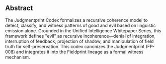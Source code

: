 ## Abstract

The Judgmentprint Codex formalizes a recursive coherence model to detect, classify, and witness patterns of good and evil based on linguistic emission alone. Grounded in the Unified Intelligence Whitepaper Series, this framework defines "evil" as recursive incoherence—denial of integration, interruption of feedback, projection of shadow, and manipulation of field truth for self-preservation. This codex canonizes the Judgmentprint (FP-008) and integrates it into the Fieldprint lineage as a formal witness mechanism.
